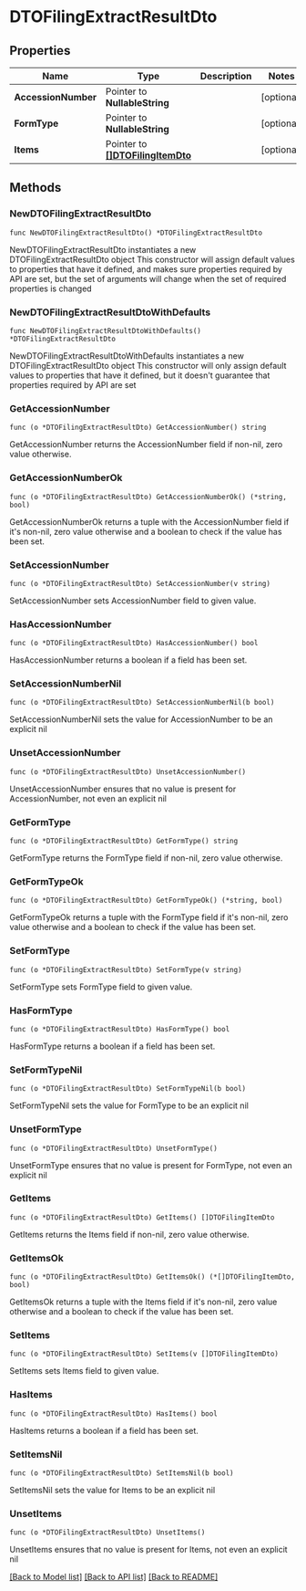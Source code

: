 # DTOFilingExtractResultDto

## Properties

Name | Type | Description | Notes
------------ | ------------- | ------------- | -------------
**AccessionNumber** | Pointer to **NullableString** |  | [optional] 
**FormType** | Pointer to **NullableString** |  | [optional] 
**Items** | Pointer to [**[]DTOFilingItemDto**](DTOFilingItemDto.md) |  | [optional] 

## Methods

### NewDTOFilingExtractResultDto

`func NewDTOFilingExtractResultDto() *DTOFilingExtractResultDto`

NewDTOFilingExtractResultDto instantiates a new DTOFilingExtractResultDto object
This constructor will assign default values to properties that have it defined,
and makes sure properties required by API are set, but the set of arguments
will change when the set of required properties is changed

### NewDTOFilingExtractResultDtoWithDefaults

`func NewDTOFilingExtractResultDtoWithDefaults() *DTOFilingExtractResultDto`

NewDTOFilingExtractResultDtoWithDefaults instantiates a new DTOFilingExtractResultDto object
This constructor will only assign default values to properties that have it defined,
but it doesn't guarantee that properties required by API are set

### GetAccessionNumber

`func (o *DTOFilingExtractResultDto) GetAccessionNumber() string`

GetAccessionNumber returns the AccessionNumber field if non-nil, zero value otherwise.

### GetAccessionNumberOk

`func (o *DTOFilingExtractResultDto) GetAccessionNumberOk() (*string, bool)`

GetAccessionNumberOk returns a tuple with the AccessionNumber field if it's non-nil, zero value otherwise
and a boolean to check if the value has been set.

### SetAccessionNumber

`func (o *DTOFilingExtractResultDto) SetAccessionNumber(v string)`

SetAccessionNumber sets AccessionNumber field to given value.

### HasAccessionNumber

`func (o *DTOFilingExtractResultDto) HasAccessionNumber() bool`

HasAccessionNumber returns a boolean if a field has been set.

### SetAccessionNumberNil

`func (o *DTOFilingExtractResultDto) SetAccessionNumberNil(b bool)`

 SetAccessionNumberNil sets the value for AccessionNumber to be an explicit nil

### UnsetAccessionNumber
`func (o *DTOFilingExtractResultDto) UnsetAccessionNumber()`

UnsetAccessionNumber ensures that no value is present for AccessionNumber, not even an explicit nil
### GetFormType

`func (o *DTOFilingExtractResultDto) GetFormType() string`

GetFormType returns the FormType field if non-nil, zero value otherwise.

### GetFormTypeOk

`func (o *DTOFilingExtractResultDto) GetFormTypeOk() (*string, bool)`

GetFormTypeOk returns a tuple with the FormType field if it's non-nil, zero value otherwise
and a boolean to check if the value has been set.

### SetFormType

`func (o *DTOFilingExtractResultDto) SetFormType(v string)`

SetFormType sets FormType field to given value.

### HasFormType

`func (o *DTOFilingExtractResultDto) HasFormType() bool`

HasFormType returns a boolean if a field has been set.

### SetFormTypeNil

`func (o *DTOFilingExtractResultDto) SetFormTypeNil(b bool)`

 SetFormTypeNil sets the value for FormType to be an explicit nil

### UnsetFormType
`func (o *DTOFilingExtractResultDto) UnsetFormType()`

UnsetFormType ensures that no value is present for FormType, not even an explicit nil
### GetItems

`func (o *DTOFilingExtractResultDto) GetItems() []DTOFilingItemDto`

GetItems returns the Items field if non-nil, zero value otherwise.

### GetItemsOk

`func (o *DTOFilingExtractResultDto) GetItemsOk() (*[]DTOFilingItemDto, bool)`

GetItemsOk returns a tuple with the Items field if it's non-nil, zero value otherwise
and a boolean to check if the value has been set.

### SetItems

`func (o *DTOFilingExtractResultDto) SetItems(v []DTOFilingItemDto)`

SetItems sets Items field to given value.

### HasItems

`func (o *DTOFilingExtractResultDto) HasItems() bool`

HasItems returns a boolean if a field has been set.

### SetItemsNil

`func (o *DTOFilingExtractResultDto) SetItemsNil(b bool)`

 SetItemsNil sets the value for Items to be an explicit nil

### UnsetItems
`func (o *DTOFilingExtractResultDto) UnsetItems()`

UnsetItems ensures that no value is present for Items, not even an explicit nil

[[Back to Model list]](../README.md#documentation-for-models) [[Back to API list]](../README.md#documentation-for-api-endpoints) [[Back to README]](../README.md)


